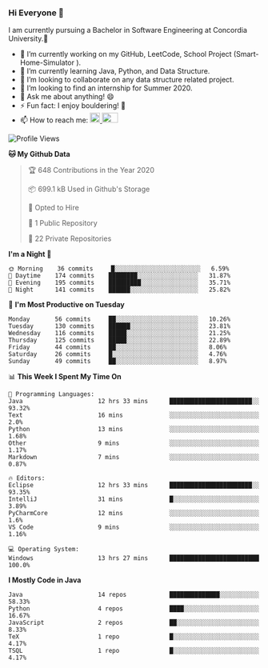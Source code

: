 ### Hi Everyone 👋
I am currently pursuing a Bachelor in Software Engineering at Concordia University.🏫

- 🔭 I’m currently working on my GitHub, LeetCode, School Project (Smart-Home-Simulator ).
- 🌱 I’m currently learning Java, Python, and Data Structure.
- 👯 I’m looking to collaborate on any data structure related project.
- 🤔 I’m looking to find an internship for Summer 2020.
- 💬 Ask me about anything! 😄
- ⚡ Fun fact: I enjoy bouldering! 🧗‍
- 📫 How to reach me: <a href="https://www.linkedin.com/in/siu-tong-ye/" target="_blank"> <img width="20px" width="32" src="https://cdn.jsdelivr.net/npm/simple-icons@v3/icons/linkedin.svg" /> </a> <a href="mailto:SiuTongYe@gmail.com" target="_blank"> <img height="20" width="32" src="https://cdn.jsdelivr.net/npm/simple-icons@v3/icons/gmail.svg" /> </a>

<!--START_SECTION:waka-->
![Profile Views](http://img.shields.io/badge/Profile%20Views-46-blue)

**🐱 My Github Data** 

> 🏆 648 Contributions in the Year 2020
 > 
> 📦 699.1 kB Used in Github's Storage 
 > 
> 💼 Opted to Hire
 > 
> 📜 1 Public Repository 
 > 
> 🔑 22 Private Repositories 

**I'm a Night 🦉** 

```text
🌞 Morning    36 commits     █░░░░░░░░░░░░░░░░░░░░░░░░   6.59% 
🌆 Daytime    174 commits    ████████░░░░░░░░░░░░░░░░░   31.87% 
🌃 Evening    195 commits    █████████░░░░░░░░░░░░░░░░   35.71% 
🌙 Night      141 commits    ██████░░░░░░░░░░░░░░░░░░░   25.82%

```
📅 **I'm Most Productive on Tuesday** 

```text
Monday       56 commits     ██░░░░░░░░░░░░░░░░░░░░░░░   10.26% 
Tuesday      130 commits    ██████░░░░░░░░░░░░░░░░░░░   23.81% 
Wednesday    116 commits    █████░░░░░░░░░░░░░░░░░░░░   21.25% 
Thursday     125 commits    █████░░░░░░░░░░░░░░░░░░░░   22.89% 
Friday       44 commits     ██░░░░░░░░░░░░░░░░░░░░░░░   8.06% 
Saturday     26 commits     █░░░░░░░░░░░░░░░░░░░░░░░░   4.76% 
Sunday       49 commits     ██░░░░░░░░░░░░░░░░░░░░░░░   8.97%

```


📊 **This Week I Spent My Time On** 

```text
💬 Programming Languages: 
Java                     12 hrs 33 mins      ███████████████████████░░   93.32% 
Text                     16 mins             ░░░░░░░░░░░░░░░░░░░░░░░░░   2.0% 
Python                   13 mins             ░░░░░░░░░░░░░░░░░░░░░░░░░   1.68% 
Other                    9 mins              ░░░░░░░░░░░░░░░░░░░░░░░░░   1.17% 
Markdown                 7 mins              ░░░░░░░░░░░░░░░░░░░░░░░░░   0.87%

🔥 Editors: 
Eclipse                  12 hrs 33 mins      ███████████████████████░░   93.35% 
IntelliJ                 31 mins             █░░░░░░░░░░░░░░░░░░░░░░░░   3.89% 
PyCharmCore              12 mins             ░░░░░░░░░░░░░░░░░░░░░░░░░   1.6% 
VS Code                  9 mins              ░░░░░░░░░░░░░░░░░░░░░░░░░   1.16%

💻 Operating System: 
Windows                  13 hrs 27 mins      █████████████████████████   100.0%

```

**I Mostly Code in Java** 

```text
Java                     14 repos            ██████████████░░░░░░░░░░░   58.33% 
Python                   4 repos             ████░░░░░░░░░░░░░░░░░░░░░   16.67% 
JavaScript               2 repos             ██░░░░░░░░░░░░░░░░░░░░░░░   8.33% 
TeX                      1 repo              █░░░░░░░░░░░░░░░░░░░░░░░░   4.17% 
TSQL                     1 repo              █░░░░░░░░░░░░░░░░░░░░░░░░   4.17%

```



<!--END_SECTION:waka-->
